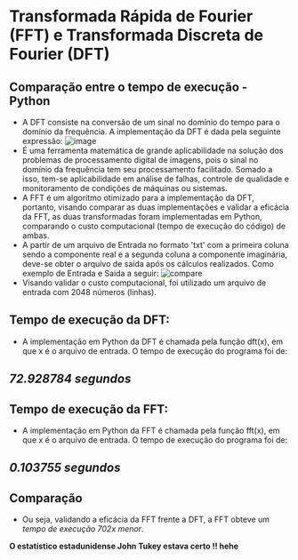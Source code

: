 # Transformada Rápida de Fourier (FFT) e Transformada Discreta de Fourier (DFT)
## Comparação entre o tempo de execução - Python
- A DFT consiste na conversão de um sinal no domínio do tempo  para o domínio da frequência. A implementação da DFT é dada pela seguinte expressão:
![image](https://user-images.githubusercontent.com/77367268/198637281-96124425-b399-4e17-8c28-f0863575f768.png)
- É uma ferramenta matemática de grande aplicabilidade na solução dos problemas de processamento digital de imagens, pois o sinal no domínio da frequência tem seu processamento facilitado. Somado a isso, tem-se aplicabilidade em análise de falhas, controle de qualidade e monitoramento de condições de máquinas ou sistemas.
- A FFT é um algoritmo otimizado para a implementação da DFT, portanto, visando comparar as duas implementações e validar a eficácia da FFT, as duas transformadas foram implementadas em Python, comparando o custo computacional (tempo de execução do código) de ambas.
- A partir de um arquivo de Entrada no formato 'txt' com a primeira coluna sendo a componente real e a segunda coluna a componente imaginária, deve-se obter o arquivo de saída após os cálculos realizados. Como exemplo de Entrada e Saída a seguir:
![compare](https://user-images.githubusercontent.com/77367268/198651509-f22dc8ad-9598-42f2-bc8d-ef1a22a24129.png)
- Visando validar o custo computacional, foi utilizado um arquivo de entrada com 2048 números (linhas).  

## Tempo de execução da DFT:
- A implementação em Python da DFT é chamada pela função dft(x), em que x é o arquivo de entrada. O tempo de execução do programa foi de: 
## *72.928784 segundos*

## Tempo de execução da FFT:
- A implementação em Python da FFT é chamada pela função fft(x), em que x é o arquivo de entrada. O tempo de execução do programa foi de: 
## *0.103755 segundos*

## Comparação
- Ou seja, validando a eficácia da FFT frente a DFT, a FFT obteve um *tempo de execução 702x menor*.

**O estatístico estadunidense John Tukey estava certo !! hehe**
